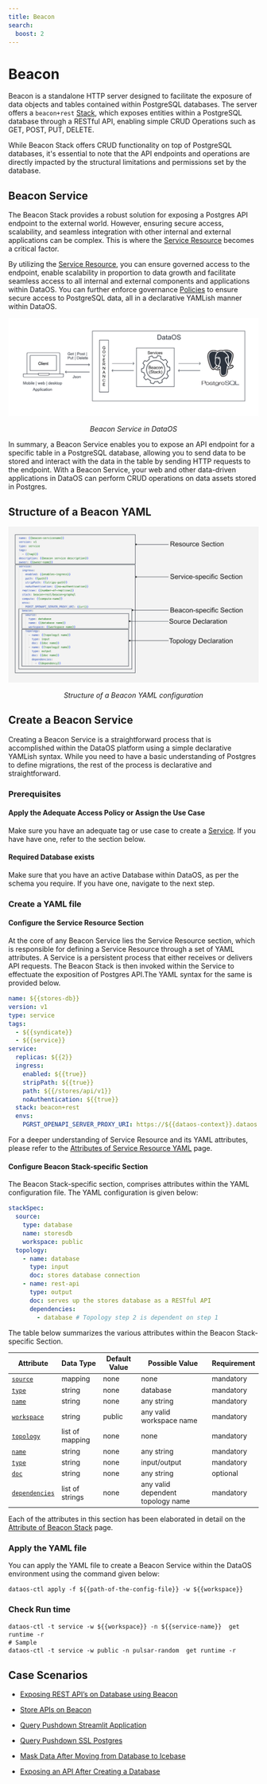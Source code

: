 ```yaml
---
title: Beacon
search:
  boost: 2
---
```


# Beacon

Beacon is a standalone HTTP server designed to facilitate the exposure of data objects and tables contained within PostgreSQL databases. The server offers a `beacon+rest` [Stack](/resources/stacks/), which exposes entities within a PostgreSQL database through a RESTful API, enabling simple CRUD Operations such as GET, POST, PUT, DELETE.

<aside class=callout>

While Beacon Stack offers CRUD functionality on top of PostgreSQL databases, it's essential to note that the API endpoints and operations are directly impacted by the structural limitations and permissions set by the database. 

</aside>

## Beacon Service

The Beacon Stack provides a robust solution for exposing a Postgres API endpoint to the external world. However, ensuring secure access, scalability, and seamless integration with other internal and external applications can be complex. This is where the [Service Resource](/resources/service/) becomes a critical factor.

By utilizing the [Service Resource](/resources/service/), you can ensure governed access to the endpoint, enable scalability in proportion to data growth and facilitate seamless access to all internal and external components and applications within DataOS. You can further enforce governance [Policies](/resources/policy/) to ensure secure access to PostgreSQL data, all in a declarative YAMLish manner within DataOS. 

![beacon](/resources/stacks/beacon/beacon.png)

<center><i>Beacon Service in DataOS</i></center>

In summary, a Beacon Service enables you to expose an API endpoint for a specific table in a PostgreSQL database, allowing you to send data to be stored and interact with the data in the table by sending HTTP requests to the endpoint. With a Beacon Service, your web and other data-driven applications in DataOS can perform CRUD operations on data assets stored in Postgres.

## Structure of a Beacon YAML

![Beacon YAML Configuration Syntax](/resources/stacks/beacon/beacon_syntax.png)

<center><i>Structure of a Beacon YAML configuration</i></center>

## Create a Beacon Service

Creating a Beacon Service is a straightforward process that is accomplished within the DataOS platform using a simple declarative YAMLish syntax. While you need to have a basic understanding of Postgres to define migrations, the rest of the process is declarative and straightforward. 

### **Prerequisites**

#### **Apply the Adequate Access Policy or Assign the Use Case**

Make sure you have an adequate tag or use case to create a [Service](/resources/service/). If you have have one, refer to the section below.

#### **Required Database exists**

Make sure that you have an active Database within DataOS, as per the schema you require. If you have one, navigate to the next step.

### **Create a YAML file**

#### **Configure the Service Resource Section**

At the core of any Beacon Service lies the Service Resource section, which is responsible for defining a Service Resource through a set of YAML attributes. A Service is a persistent process that either receives or delivers API requests. The Beacon Stack is then invoked within the Service to effectuate the exposition of Postgres API.The YAML syntax for the same is provided below.

```yaml
name: ${{stores-db}}
version: v1 
type: service 
tags: 
  - ${{syndicate}}
  - ${{service}}
service: 
  replicas: ${{2}} 
  ingress: 
    enabled: ${{true}} 
    stripPath: ${{true}} 
    path: ${{/stores/api/v1}} 
    noAuthentication: ${{true}} 
  stack: beacon+rest 
  envs: 
    PGRST_OPENAPI_SERVER_PROXY_URI: https://${{dataos-context}}.dataos.app/${{database-path}} # e.g. https://adapting-spaniel.dataos.app/stores/api/v1/
```

For a deeper understanding of Service Resource and its YAML attributes, please refer to the [Attributes of Service Resource YAML](/resources/service/yaml_configuration_attributes/) page.

#### **Configure Beacon Stack-specific Section**

The Beacon Stack-specific section, comprises attributes within the YAML configuration file. The YAML configuration is given below:

```yaml
stackSpec:
  source:
    type: database 
    name: storesdb 
    workspace: public
  topology:
    - name: database
      type: input 
      doc: stores database connection 
    - name: rest-api
      type: output
      doc: serves up the stores database as a RESTful API
      dependencies:
        - database # Topology step 2 is dependent on step 1
```

The table below summarizes the various attributes within the Beacon Stack-specific Section.

| Attribute | Data Type | Default Value | Possible Value | Requirement |
| --- | --- | --- | --- | --- |
| [`source`](/resources/stacks/beacon/beacon_yaml_attributes/#source) | mapping | none | none | mandatory |
| [`type`](/resources/stacks/beacon/beacon_yaml_attributes/#type) | string | none | database | mandatory |
| [`name`](/resources/stacks/beacon/beacon_yaml_attributes/#name) | string | none | any string | mandatory |
| [`workspace`](/resources/stacks/beacon/beacon_yaml_attributes/#workspace) | string | public | any valid workspace name | mandatory |
| [`topology`](/resources/stacks/beacon/beacon_yaml_attributes/#topology) | list of mapping | none | none | mandatory |
| [`name`](/resources/stacks/beacon/beacon_yaml_attributes/#name-1) | string | none | any string | mandatory |
| [`type`](/resources/stacks/beacon/beacon_yaml_attributes/#type-1) | string | none | input/output | mandatory |
| [`doc`](/resources/stacks/beacon/beacon_yaml_attributes/#doc) | string | none | any string | optional |
| [`dependencies`](/resources/stacks/beacon/beacon_yaml_attributes/#dependencies) | list of strings | none | any valid dependent topology name | mandatory |

Each of the attributes in this section has been elaborated in detail on the [Attribute of Beacon Stack](/resources/beacon/beacon_yaml_attributes/) page.

### **Apply the YAML file**

You can apply the YAML file to create a Beacon Service within the DataOS environment using the command given below:

```shell
dataos-ctl apply -f ${{path-of-the-config-file}} -w ${{workspace}}
```

### **Check Run time**

```shell
dataos-ctl -t service -w ${{workspace}} -n ${{service-name}}  get runtime -r
# Sample
dataos-ctl -t service -w public -n pulsar-random  get runtime -r
```


## Case Scenarios

- [Exposing REST API’s on Database using Beacon](/resources/beacon/exposing_rest_apis_on_database_using_beacon/)

- [Store APIs on Beacon ](/resources/stacks/beacon/store_apis_on_beacon/)

- [Query Pushdown Streamlit Application ](/resources/stacks/beacon/query_pushdown_streamlit_application/)

- [Query Pushdown SSL Postgres](/resources/stacks/beacon/query_pushdown_ssl_postgres/)

- [Mask Data After Moving from Database to Icebase ](/resources/stacks/beacon/mask_data_after_moving_from_database_to_icebase/)

- [Exposing an API After Creating a Database ](/resources/beacon/exposing_an_api_after_creating_a_database/)